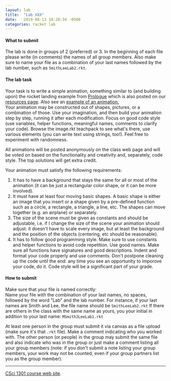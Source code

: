 ```yaml
---
layout: lab
title:  "Lab XXX"
date:   2019-08-13 10:28:34 -0500
categories: racket lab
---
```


#### What to submit

The lab is done in groups of 2 (preferred) or 3. In the beginning of
each file please write (in comments) the names of all group members.
Also make sure to name your file as a combination of your last names
followed by the lab number, such as `SmithLeeLab2.rkt`.

#### The lab task

Your task is to write a simple animation, something similar to (and
building upon) the rocket landing example from
[Prologue](https://htdp.org/2019-02-24/part_prologue.html) which is
also posted on our [resources page](../resources.html). Also see an
[example of an animation.](../examples/simple-animation.rkt)\
Your animation may be constructed out of shapes, pictures, or a
combination of those. Use your imagination, and then build your
animation step by step, running it after each modification. Focus on
good code style (use variables, helper functions, meaningful names,
comments to clarify your code). Browse the image.rkt teachpack to see
what\'s there, use various elements (you can write text using strings,
too!). Feel free to experiment with randomness.

All animations will be posted anonymously on the class web page and will
be voted on based on the functionality and creativity and, separately,
code style. The top solutions will get extra credit.

Your animation must satisfy the following requirements:

1.  It has to have a background that stays the same for all or most of
    the animation (it can be just a rectangular color shape, or it can
    be more involved).
2.  It must have at least four moving basic shapes. A basic shape is
    either an image that you insert or a shape given by a pre-defined
    function such as a circle, a rectangle, a triangle, a line, etc. The
    shapes can move together (e.g. an airplane) or separately.
3.  The size of the scene must be given as constants and should be
    adjustable, i.e. if I change the size of the scene your animation
    should adjust: it doesn\'t have to scale every image, but at least
    the background and the position of the objects (centering, etc
    should be reasonable).
4.  It has to follow good programming style. Make sure to use constants
    and helper functions to avoid code repetition. Use good names. Make
    sure all functions have signatures and good descriptions. Indent and
    format your code properly and use comments. Don\'t postpone cleaning
    up the code until the end: any time you see an opportunity to
    imporove your code, do it. Code style will be a significant part of
    your grade.

#### How to submit

Make sure that your file is named correctly:\
Name your file with the combination of your last names, no spaces,
followed by the word \"Lab\" and the lab number. For instance, if your
last names are Smith and Lee, the file name should be `SmithLeeLab2.rkt`
If there are others in the class with the same name as yours, you your
initial in addition to your last name: `MSmithJLeeLab1.rkt`

At least one person in the group must submit it via canvas as a file
upload (make sure it\'s that `.rkt` file). Make a comment indicating who
you worked with. The other person (or people) in the group may submit
the same file and also indicate who was in the group or just make a
comment listing all your group members (note: if you don\'t submit a
note listing your group members, your work may not be counted, even if
your group partners list you as the group member).

------------------------------------------------------------------------

[CSci 1301 course web site](../index.html).
